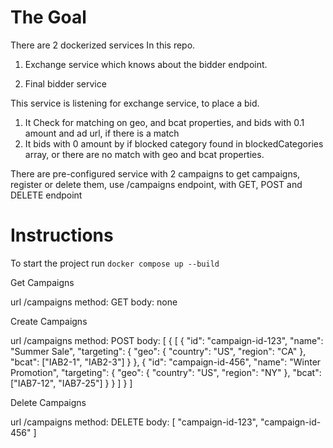 # The Goal

There are 2 dockerized services In this repo.

1. Exchange service which knows about the bidder endpoint.

2. Final bidder service

This service is listening for exchange service, to place a bid.
1. It Check for matching on geo, and bcat properties, and bids with 0.1 amount and ad url, if there is a match  
2. It bids with 0 amount by if blocked category found in blockedCategories array, or there are no match with geo and bcat properties.

There are pre-configured service with 2 campaigns
to get campaigns, register or delete them, use /campaigns endpoint, with GET, POST and DELETE endpoint

# Instructions

To start the project run `docker compose up --build`

Get Campaigns

url /campaigns
method: GET
body: none

Create Campaigns

url /campaigns
method: POST
body: [
  {
    [
      {
        "id": "campaign-id-123",
        "name": "Summer Sale",
        "targeting": {
          "geo": {
            "country": "US",
            "region": "CA"
          },
          "bcat": ["IAB2-1", "IAB2-3"]
        }
      },
      {
        "id": "campaign-id-456",
        "name": "Winter Promotion",
        "targeting": {
          "geo": {
            "country": "US",
            "region": "NY"
          },
          "bcat": ["IAB7-12", "IAB7-25"]
        }
      }
    ]
  }
]

Delete Campaigns

url /campaigns
method: DELETE
body: [
  "campaign-id-123",
  "campaign-id-456"
]

